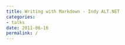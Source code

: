 ```yaml
---
title: Writing with Markdown - Indy ALT.NET
categories:
- talks
date: 2011-06-16
permalink: /
---
```

